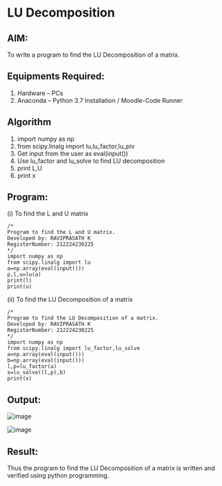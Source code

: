 # LU Decomposition 

## AIM:
To write a program to find the LU Decomposition of a matrix.

## Equipments Required:
1. Hardware – PCs
2. Anaconda – Python 3.7 Installation / Moodle-Code Runner

## Algorithm
1. import numpy as np
2. from scipy.linalg import lu,lu_factor,lu_piv
3. Get input from the user as eval(input())
4. Use lu_factor and lu_solve to find LU decomposition
5. print L,U
6. print x

## Program:
(i) To find the L and U matrix
```
/*
Program to find the L and U matrix.
Developed by: RAVIPRASATH K
RegisterNumber: 212224230225
*/
import numpy as np
from scipy.linalg import lu
a=np.array(eval(input()))
p,l,u=lu(a)
print(l)
print(u)
```

(ii) To find the LU Decomposition of a matrix
```
/*
Program to find the LU Decomposition of a matrix.
Developed by: RAVIPRASATH K
RegisterNumber: 212224230225
*/
import numpy as np
from scipy.linalg import lu_factor,lu_solve
a=np.array(eval(input()))
b=np.array(eval(input()))
l,p=lu_factor(a)
x=lu_solve((l,p),b)
print(x)
```

## Output:

![image](https://github.com/user-attachments/assets/301f0959-2254-4c63-8313-da0630a10803)

![image](https://github.com/user-attachments/assets/a0869c3d-b91b-4a4c-95df-447207045bbe)

## Result:
Thus the program to find the LU Decomposition of a matrix is written and verified using python programming.

